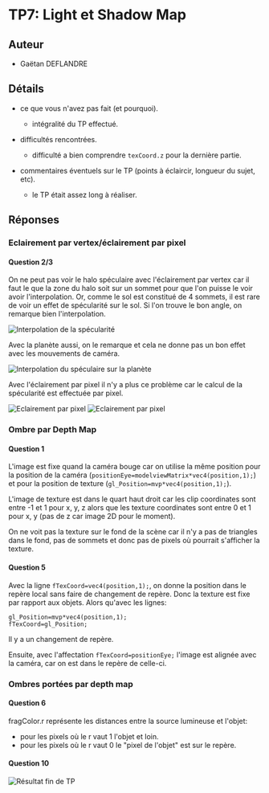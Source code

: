TP7: Light et Shadow Map
========================


## Auteur

 - Gaëtan DEFLANDRE


## Détails

 - ce que vous n'avez pas fait (et pourquoi).
 
   - intégralité du TP effectué.


 - difficultés rencontrées.
 
   - difficulté a bien comprendre `texCoord.z` pour la dernière partie.


 - commentaires éventuels sur le TP (points à éclaircir, longueur du
   sujet, etc).
   
   - le TP était assez long à réaliser.
   

## Réponses


### Eclairement par vertex/éclairement par pixel

#### Question 2/3

On ne peut pas voir le halo spéculaire avec l'éclairement par vertex
car il faut le que la zone du halo soit sur un sommet pour que l'on
puisse le voir avoir l'interpolation. Or, comme le sol est constitué
de 4 sommets, il est rare de voir un effet de spécularité sur le
sol. Si l'on trouve le bon angle, on remarque bien l'interpolation.

![Interpolation de la spécularité](media/snapshot/capture_0003.png)

Avec la planète aussi, on le remarque et cela ne donne pas un bon
effet avec les mouvements de caméra.

![Interpolation du spéculaire sur la planète](media/snapshot/capture_0004.png)

Avec l'éclairement par pixel il n'y a plus ce problème car le calcul
de la spécularité est effectuée par pixel.

![Eclairement par pixel](media/snapshot/capture_0005.png)
![Eclairement par pixel](media/snapshot/capture_0006.png)


### Ombre par Depth Map

#### Question 1

L'image est fixe quand la caméra bouge car on utilise la même position
pour la position de la caméra
(`positionEye=modelviewMatrix*vec4(position,1);`) et pour la position
de texture (`gl_Position=mvp*vec4(position,1);`).

L'image de texture est dans le quart haut droit car les clip
coordinates sont entre -1 et 1 pour x, y, z alors que les texture
coordinates sont entre 0 et 1 pour x, y (pas de z car image 2D pour le
moment).

On ne voit pas la texture sur le fond de la scène car il n'y a pas de
triangles dans le fond, pas de sommets et donc pas de pixels où
pourrait s'afficher la texture.

#### Question 5

Avec la ligne `fTexCoord=vec4(position,1);`, on donne la position dans
le repère local sans faire de changement de repère. Donc la texture
est fixe par rapport aux objets. Alors qu'avec les lignes:

    gl_Position=mvp*vec4(position,1);
    fTexCoord=gl_Position;

Il y a un changement de repère.

Ensuite, avec l'affectation `fTexCoord=positionEye;` l'image est
alignée avec la caméra, car on est dans le repère de celle-ci.


### Ombres portées par depth map

#### Question 6

fragColor.r représente les distances entre la source lumineuse et
l'objet:
 - pour les pixels où le r vaut 1 l'objet et loin.
 - pour les pixels où le r vaut 0 le "pixel de l'objet" est sur le
   repère.


#### Question 10

![Résultat fin de TP](media/snapshot/capture_0028.png)
